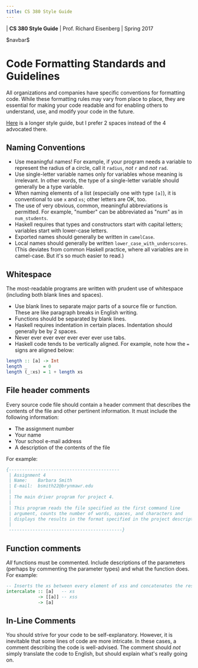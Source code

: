 ```yaml
---
title: CS 380 Style Guide
---
```


<div id="header">

| **CS 380 Style Guide**
| Prof. Richard Eisenberg
| Spring 2017

</div>

\$navbar\$

Code Formatting Standards and Guidelines
========================================

All organizations and companies have specific conventions for formatting code.
While these formatting rules may vary from place to place, they are essential
for making your code readable and for enabling others to understand, use, and
modify your code in the future.

[Here](https://github.com/tibbe/haskell-style-guide/blob/master/haskell-style.md) is
a longer style guide, but I prefer 2 spaces instead of the 4 advocated there.

Naming Conventions
------------------

 * Use meaningful names!  For example, if your program needs a variable to represent the radius of a circle, call it `radius`, *not* `r` and *not* `rad`.
 * Use single-letter variable names only for variables whose meaning is irrelevant. In other words, the
 type of a single-letter variable should generally be a type variable.
 * When naming elements of a list (especially one with type `[a]`), it is conventional to use `x` and `xs`;
 other letters are OK, too.
 * The use of very obvious, common, meaningful abbreviations is permitted. For example, "number" can be abbreviated as "num" as in `num_students`.
 * Haskell requires that types and constructors start with capital letters; variables start with lower-case letters.
 * Exported names should generally be written in `camelCase`.
 * Local names should generally be written `lower_case_with_underscores`. (This deviates from common
 Haskell practice, where all variables are in camel-case. But it's so much easier to read.)

Whitespace
----------

The most-readable programs are written with prudent use of whitespace
(including both blank lines and spaces).

 * Use blank lines to separate major parts of a source file or function. These are like paragraph breaks in English writing.
 * Functions should be separated by blank lines.
 * Haskell requires indentation in certain places. Indentation should generally be by 2 spaces.
 * Never ever ever ever ever ever ever use tabs.
 * Haskell code tends to be vertically aligned. For example, note how the `=` signs are aligned below:

```haskell
length :: [a] -> Int
length _      = 0
length (_:xs) = 1 + length xs
```

File header comments
--------------------

Every source code file should contain a header comment that describes the
contents of the file and other pertinent information. It must include the
following information:

  * The assignment number
  * Your name
  * Your school e-mail address
  * A description of the contents of the file

For example:

```haskell
{------------------------------------------
 | Assignment 4
 | Name:    Barbara Smith
 | E-mail:  bsmith22@brynmawr.edu
 |
 | The main driver program for project 4.
 |
 | This program reads the file specified as the first command line
 | argument, counts the number of words, spaces, and characters and
 | displays the results in the format specified in the project description.
 |
 -------------------------------------------}
```

Function comments
-----------------

*All* functions must be commented. Include descriptions of the parameters
(perhaps by commenting the parameter types) and what the function does. For example:

```haskell
-- Inserts the xs between every element of xss and concatenates the result.
intercalate :: [a]   -- xs
            -> [[a]] -- xss
            -> [a]
```

In-Line Comments
----------------

You should strive for your code to be self-explanatory. However, it is inevitable
that some lines of code are more intricate. In these cases, a comment describing
the code is well-advised. The comment should *not* simply translate the code to
English, but should explain what's really going on.

